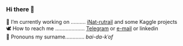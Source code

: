 ### Hi there 🌿
🦚 I’m currently working on .......... [iNat-rutrail] and some Kaggle projects  
🕊 How to reach me .................... [Telegram] or [e-mail] or linkedin  
🦜 Pronouns my surname............. _bai-da-kˈof_

[Telegram]: https://t.me/baidakovil
[e-mail]: mailto:baidakovil@gmail.com
[GreenGrassBot]: https://github.com/baidakovil/GreenGrassBot
[iNat-rutrail]: https://github.com/baidakovil/iNat-rutrail/tree/main
